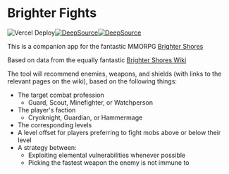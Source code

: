 # Brighter Fights

![Vercel Deploy](https://deploy-badge.vercel.app/vercel/brighter-fights?logo=Vercel&name=Vercel)[![DeepSource](https://app.deepsource.com/gh/NadCAtarun/brighter-fights.svg/?label=active+issues&show_trend=true&token=ARUi3u4jWHhV_TQ-UIDSnmCK)](https://app.deepsource.com/gh/NadCAtarun/brighter-fights/)[![DeepSource](https://app.deepsource.com/gh/NadCAtarun/brighter-fights.svg/?label=resolved+issues&show_trend=true&token=ARUi3u4jWHhV_TQ-UIDSnmCK)](https://app.deepsource.com/gh/NadCAtarun/brighter-fights/)

This is a companion app for the fantastic MMORPG
[Brighter Shores](https://www.brightershores.com/)

Based on data from the equally fantastic
[Brighter Shores Wiki](https://brightershoreswiki.org/)

The tool will recommend enemies, weapons, and shields
(with links to the relevant pages on the wiki),
based on the following things:

- The target combat profession
    - Guard, Scout, Minefighter, or Watchperson
- The player's faction
    - Cryoknight, Guardian, or Hammermage
- The corresponding levels
- A level offset for players preferring to fight mobs above or below their level
- A strategy between:
    - Exploiting elemental vulnerabilities whenever possible
    - Picking the fastest weapon the enemy is not immune to
